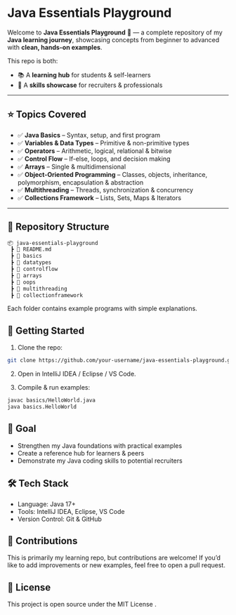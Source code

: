 # Java Essentials Playground  

Welcome to **Java Essentials Playground** 🎉 — a complete repository of my **Java learning journey**, showcasing concepts from beginner to advanced with **clean, hands-on examples**.  

This repo is both:  
- 📚 A **learning hub** for students & self-learners  
- 💼 A **skills showcase** for recruiters & professionals  

---

## ⭐ Topics Covered  

- ✅ **Java Basics** – Syntax, setup, and first program  
- ✅ **Variables & Data Types** – Primitive & non-primitive types  
- ✅ **Operators** – Arithmetic, logical, relational & bitwise  
- ✅ **Control Flow** – If-else, loops, and decision making  
- ✅ **Arrays** – Single & multidimensional  
- ✅ **Object-Oriented Programming** – Classes, objects, inheritance, polymorphism, encapsulation & abstraction  
- ✅ **Multithreading** – Threads, synchronization & concurrency  
- ✅ **Collections Framework** – Lists, Sets, Maps & Iterators  

---

## 📂 Repository Structure  

```bash
📦 java-essentials-playground
 ┣ 📜 README.md
 ┣ 📂 basics
 ┣ 📂 datatypes
 ┣ 📂 controlflow
 ┣ 📂 arrays
 ┣ 📂 oops
 ┣ 📂 multithreading
 ┣ 📂 collectionframework

```

Each folder contains example programs with simple explanations.

## 🚀 Getting Started

1. Clone the repo:

```bash
git clone https://github.com/your-username/java-essentials-playground.git
```

2. Open in IntelliJ IDEA / Eclipse / VS Code.

3. Compile & run examples:

```bash
javac basics/HelloWorld.java
java basics.HelloWorld
```

## 🎯 Goal

- Strengthen my Java foundations with practical examples
- Create a reference hub for learners & peers
- Demonstrate my Java coding skills to potential recruiters

## 🛠️ Tech Stack

- Language: Java 17+
- Tools: IntelliJ IDEA, Eclipse, VS Code
- Version Control: Git & GitHub

## 🤝 Contributions

This is primarily my learning repo, but contributions are welcome!
If you’d like to add improvements or new examples, feel free to open a pull request.

## 📜 License

This project is open source under the MIT License
.
